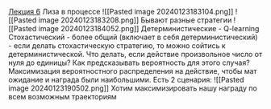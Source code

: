 [Лекция 6](https://youtu.be/s9XNphD2VBE?si=24glzfk2O3XdUfmE)
Лиза в процессе
![[Pasted image 20240123183104.png]]
![[Pasted image 20240123183208.png]]
Бывают разные стратегии
![[Pasted image 20240123184052.png]]
Детерминистические - Q-learning
Стохастический - более общий (включает в себя детерминистический) - если делать стохастическую стратегию, то можно сойтись к детерминистической.
Что делать, если действие произвольное число от нуля до единицы?
Как предсказывать вероятность для этого случая?
Максимизация вероятностного распределения на действие, чтобы мат ожидание и награда были наибольшими.
Есть 2 сценария:
![[Pasted image 20240123190502.png]]
Хотим максимизировать нашу награду по всем возможным траекториям


